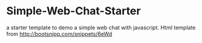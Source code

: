 # Simple-Web-Chat-Starter
a starter template to demo a simple web chat with javascript. Html template from http://bootsnipp.com/snippets/6eWd
